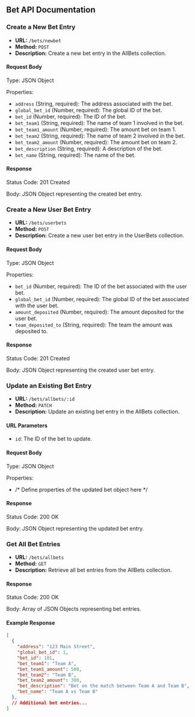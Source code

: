 ## Bet API Documentation

### Create a New Bet Entry

- **URL:** `/bets/newbet`
- **Method:** `POST`
- **Description:** Create a new bet entry in the AllBets collection.

#### Request Body

Type: JSON Object

Properties:

- `address` (String, required): The address associated with the bet.
- `global_bet_id` (Number, required): The global ID of the bet.
- `bet_id` (Number, required): The ID of the bet.
- `bet_team1` (String, required): The name of team 1 involved in the bet.
- `bet_team1_amount` (Number, required): The amount bet on team 1.
- `bet_team2` (String, required): The name of team 2 involved in the bet.
- `bet_team2_amount` (Number, required): The amount bet on team 2.
- `bet_description` (String, required): A description of the bet.
- `bet_name` (String, required): The name of the bet.

#### Response

Status Code: 201 Created

Body: JSON Object representing the created bet entry.

### Create a New User Bet Entry

- **URL:** `/bets/userbets`
- **Method:** `POST`
- **Description:** Create a new user bet entry in the UserBets collection.

#### Request Body

Type: JSON Object

Properties:

- `bet_id` (Number, required): The ID of the bet associated with the user bet.
- `global_bet_id` (Number, required): The global ID of the bet associated with the user bet.
- `amount_deposited` (Number, required): The amount deposited for the user bet.
- `team_deposited_to` (String, required): The team the amount was deposited to.

#### Response

Status Code: 201 Created

Body: JSON Object representing the created user bet entry.

### Update an Existing Bet Entry

- **URL:** `/bets/allbets/:id`
- **Method:** `PATCH`
- **Description:** Update an existing bet entry in the AllBets collection.

#### URL Parameters

- `id`: The ID of the bet to update.

#### Request Body

Type: JSON Object

Properties:

- /* Define properties of the updated bet object here */

#### Response

Status Code: 200 OK

Body: JSON Object representing the updated bet entry.

### Get All Bet Entries

- **URL:** `/bets/allbets`
- **Method:** `GET`
- **Description:** Retrieve all bet entries from the AllBets collection.

#### Response

Status Code: 200 OK

Body: Array of JSON Objects representing bet entries.

#### Example Response

```json
[
  {
    "address": "123 Main Street",
    "global_bet_id": 1,
    "bet_id": 101,
    "bet_team1": "Team A",
    "bet_team1_amount": 500,
    "bet_team2": "Team B",
    "bet_team2_amount": 300,
    "bet_description": "Bet on the match between Team A and Team B",
    "bet_name": "Team A vs Team B"
  },
  // Additional bet entries...
]
